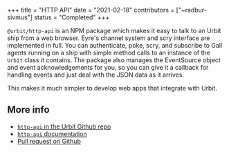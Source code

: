 +++
title = "HTTP API"
date = "2021-02-18"
contributors = ["~radbur-sivmus"]
status = "Completed"
+++

`@urbit/http-api` is an NPM package which makes it easy to talk to an Urbit ship
from a web browser. Eyre's channel system and scry interface are implemented in
full. You can authenticate, poke, scry, and subscribe to Gall agents running on
a ship with simple method calls to an instance of the `Urbit` class it contains.
The package also manages the EventSource object and event acknowledgements for
you, so you can give it a callback for handling events and just deal with the
JSON data as it arrives.

This makes it much simpler to develop web apps that integrate with Urbit.

## More info

- [`http-api` in the Urbit Github repo](https://github.com/urbit/urbit/tree/master/pkg/npm/http-api)
- [`http-api` documentation](https://developers.urbit.org/guides/additional/http-api-guide)
- [Pull request on Github](https://github.com/urbit/urbit/pull/4338)
